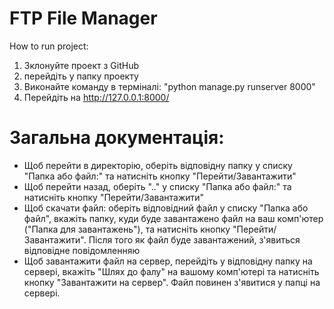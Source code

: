 # FTP File Manager
How to run project:
1. Зклонуйте проект з GitHub
2. перейдіть у папку проекту
3. Виконайте команду в терміналі: "python manage.py runserver 8000"
4. Перейдіть на http://127.0.0.1:8000/

# Загальна документація:
 * Щоб перейти в директорію, оберіть відповідну папку у списку "Папка або файл:" та натисніть кнопку "Перейти/Завантажити"
 * Щоб перейти назад, оберіть ".." у списку "Папка або файл:" та натисніть кнопку "Перейти/Завантажити"
 * Щоб скачати файл: оберіть відповідний файл у списку "Папка або файл", вкажіть папку, куди буде завантажено файл на ваш комп'ютер
 ("Папка для завантажень"), та натисніть кнопку "Перейти/Завантажити". Після того як файл буде завантажений, 
 з'явиться відповідне повідомленняю
 * Щоб завантажити файл на сервер, перейдіть у відповідну папку на сервері, вкажіть "Шлях до фалу" на вашому комп'ютері та натисніть кнопку "Завантажити на сервер".
   Файл повинен з'явитися у папці на сервері.
 
